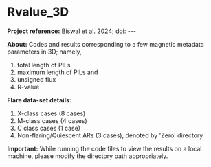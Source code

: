 # Rvalue_3D

**Project reference:** Biswal et al. 2024; doi: ---

**About:** Codes and results corresponding to a few magnetic metadata parameters in 3D; namely, 
1. total length of PILs
2. maximum length of PILs and 
3. unsigned flux
4. R-value

**Flare data-set details:** 
1. X-class cases (8 cases)
2. M-class cases (4 cases)
3. C class cases (1 case)
4. Non-flaring/Quiescent ARs (3 cases), denoted by 'Zero' directory

**Important:** While running the code files to view the results on a local machine, please modify the directory path appropriately. 



